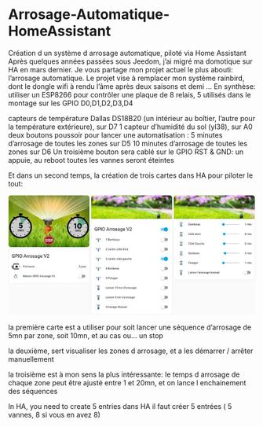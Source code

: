 # Arrosage-Automatique-HomeAssistant
Création d un système d arrosage automatique, piloté via Home Assistant
Après quelques années passées sous Jeedom, j’ai migré ma domotique sur HA en mars dernier.
Je vous partage mon projet actuel le plus abouti: l’arrosage automatique.
Le projet vise à remplacer mon système rainbird, dont le dongle wifi à rendu l’âme après deux saisons et demi …
En synthèse: utiliser un ESP8266 pour contrôler une plaque de 8 relais, 5 utilisés dans le montage sur les GPIO D0,D1,D2,D3,D4

capteurs de température Dallas DS18B20 (un intérieur au boîtier, l’autre pour la température extérieure), sur D7
1 capteur d’humidité du sol (yl38), sur A0
deux boutons poussoir pour lancer une automatisation :
5 minutes d’arrosage de toutes les zones sur D5
10 minutes d’arrosage de toutes les zones sur D6
Un troisième bouton sera cablé sur le GPIO RST & GND: un appuie, au reboot toutes les vannes seront éteintes

Et dans un second temps, la création de trois cartes dans HA pour piloter le tout:

![alt text](https://github.com/SocrateMobile/Arrosage-Automatique-HomeAssistant/blob/main/3cartes.jpeg)

la première carte est a utiliser pour soit lancer une séquence d’arrosage de 5mn par zone, soit 10mn, et au cas ou… un stop

la deuxième, sert visualiser les zones d arrosage, et a les démarrer / arrêter manuellement

la troisième est à mon sens la plus intéressante: le temps d arrosage de chaque zone peut être ajusté entre 1 et 20mn, et on lance l enchainement des séquences

In HA, you need to create 5 entries
dans HA il faut créer 5 entrées ( 5 vannes, 8 si vous en avez 8)


